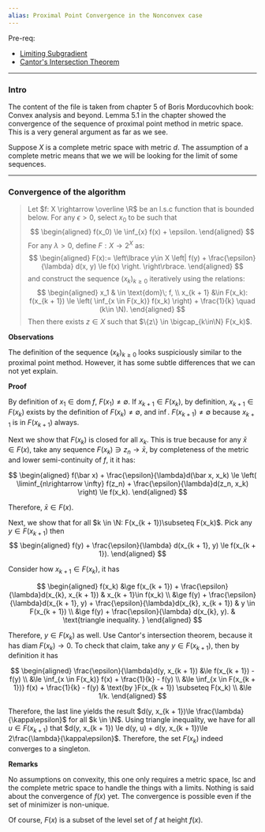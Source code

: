 ```yaml
---
alias: Proximal Point Convergence in the Nonconvex case
---
```

Pre-req: 
- [Limiting Subgradient](../Non-Smooth%20Calculus/Limiting%20Subgradient.md)
- [Cantor's Intersection Theorem](../../MATH%20601%20Functional%20Analysis,%20Measure%20Theory/Cantor's%20Intersection%20Theorem.md)

---
### **Intro**

The content of the file is taken from chapter 5 of Boris Morducovhich book: Convex analysis and beyond. 
Lemma 5.1 in the chapter showed the convergence of the sequence of proximal point method in metric space. 
This is a very general argument as far as we see. 

Suppose $X$ is a complete metric space with metric $d$. 
The assumption of a complete metric means that we we will be looking for the limit of some sequences. 


---
### **Convergence of the algorithm**

> Let $f: X \rightarrow \overline \R$ be an l.s.c function that is bounded below. 
> For any $\epsilon > 0$, select $x_0$ to be such that 
> $$
> \begin{aligned}
>     f(x_0) \le \inf_{x} f(x) + \epsilon. 
> \end{aligned}
> $$
> For any $\lambda > 0$, define $F: X \rightarrow 2^X$ as: 
> $$
> \begin{aligned}
>     F(x):= 
>     \left\lbrace
>         y\in X \left| 
>             f(y) + \frac{\epsilon}{\lambda} d(x, y) \le f(x)
>         \right.
>     \right\rbrace. 
> \end{aligned}
> $$
> and construct the sequence $(x_k)_{k \ge 0}$ iteratively using the relations: 
> $$
> \begin{aligned}
>     x_1 & \in \text{dom}\; f, 
>     \\
>     x_{k + 1} &\in F(x_k): f(x_{k + 1}) \le \left(
>         \inf_{x \in F(x_k)} f(x_k)
>     \right) + \frac{1}{k} \quad (k\in \N). 
> \end{aligned}
> $$
> Then there exists $z \in X$ such that $\{z\} \in \bigcap_{k\in\N} F(x_k)$. 


**Observations**

The definition of the sequence $(x_k)_{k \ge0}$ looks suspiciously similar to the proximal point method. 
However, it has some subtle differences that we can not yet explain. 

**Proof**

By definition of $x_1\in \text{dom}\; f$, $F(x_1) \neq \emptyset$. 
If $x_{k + 1} \in F(x_k)$, by definition, $x_{k + 1} \in F(x_k)$ exists by the definition of $F(x_k)\neq \emptyset$, and $\inf$. 
$F(x_{k + 1})\neq \emptyset$ because $x_{k + 1}$ is in $F(x_{k + 1})$ always. 

Next we show that $F(x_k)$ is closed for all $x_k$. 
This is true because for any $\bar x \in F(x)$, take any sequence $F(x_k) \ni z_n \rightarrow \bar x$, by completeness of the metric and lower semi-continuity of $f$, it it has: 

$$
\begin{aligned}
    f(\bar x) + \frac{\epsilon}{\lambda}d(\bar x, x_k) 
    \le
    \left(
        \liminf_{n\rightarrow \infty} 
        f(z_n) + \frac{\epsilon}{\lambda}d(z_n, x_k)
    \right)
    \le f(x_k). 
\end{aligned}
$$

Therefore, $\bar x \in F(x)$. 

Next, we show that for all $k \in \N: F(x_{k + 1})\subseteq F(x_k)$. 
Pick any $y \in F(x_{k + 1})$ then 
$$
\begin{aligned}
    f(y) + \frac{\epsilon}{\lambda} d(x_{k + 1}, y)
    \le f(x_{k + 1}). 
\end{aligned}
$$

Consider how $x_{k + 1} \in F(x_k)$, it has 

$$
\begin{aligned}
    f(x_k) &\ge 
    f(x_{k + 1}) + \frac{\epsilon}{\lambda}d(x_{k}, x_{k + 1}) & x_{k + 1}\in f(x_k)
    \\
    &\ge 
    f(y) + \frac{\epsilon}{\lambda}d(x_{k + 1}, y) + 
    \frac{\epsilon}{\lambda}d(x_{k}, x_{k + 1}) & y \in F(x_{k + 1})
    \\
    &\ge 
    f(y) + \frac{\epsilon}{\lambda} d(x_{k}, y).  & \text{triangle inequality. }
\end{aligned}
$$

Therefore, $y \in F(x_{k})$ as well. 
Use Cantor's intersection theorem, because it has $\text{diam}\; F(x_k) \rightarrow 0$. 
To check that claim, take any $y \in F(x_{k + 1})$, then by definition it has 

$$
\begin{aligned}
    \frac{\epsilon}{\lambda}d(y, x_{k + 1}) 
    &\le 
    f(x_{k + 1}) - f(y)
    \\
    &\le \inf_{x \in F(x_k)} f(x) + \frac{1}{k} - f(y)
    \\
    &\le \inf_{x \in F(x_{k + 1})} f(x) + \frac{1}{k} - f(y) 
    &  \text{by }F(x_{k + 1}) \subseteq F(x_k)
    \\
    &\le 1/k. 
\end{aligned}
$$

Therefore, the last line yields the result $d(y, x_{k + 1})\le \frac{\lambda}{\kappa\epsilon}$ for all $k \in \N$. 
Using triangle inequality, we have for all $u \in F(x_{k + 1})$ that $d(y, x_{k + 1}) \le d(y, u) + d(y, x_{k + 1})\le 2\frac{\lambda}{\kappa\epsilon}$. 
Therefore, the set $F(x_k)$ indeed converges to a singleton. 


**Remarks**

No assumptions on convexity, this one only requires a metric space, lsc and the complete metric space to handle the things with a limits. 
Nothing is said about the convergence of $f(x)$ yet. 
The convergence is possible even if the set of minimizer is non-unique. 

Of course, $F(x)$ is a subset of the level set of $f$ at height $f(x)$. 


